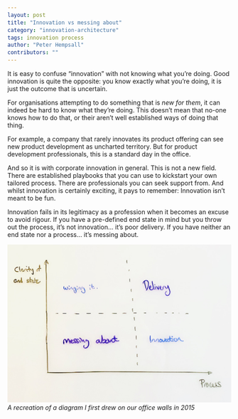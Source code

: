 ```yaml
---
layout: post
title: "Innovation vs messing about"
category: "innovation-architecture"
tags: innovation process
author: "Peter Hempsall"
contributors: ""
---
```

It is easy to confuse “innovation” with not knowing what you’re doing. Good innovation is quite the opposite: you know exactly what you’re doing, it is just the outcome that is uncertain. 

For organisations attempting to do something that is _new for them_, it can indeed be hard to know what they’re  doing. This doesn’t mean that no-one knows how to do that, or their aren’t well established ways of doing that thing.

For example, a company that rarely innovates its product offering can see new product development as uncharted territory. But for product development professionals, this is a standard day in the office.

And so it is with corporate innovation in general. This is not a new field. There are established playbooks that you can use to kickstart your own tailored process. There are professionals you can seek support from. And whilst innovation is certainly exciting, it pays to remember: Innovation isn’t meant to be fun.

Innovation fails in its legitimacy as a profession when it becomes an excuse to avoid rigour. If you have a pre-defined end state in mind but you throw out the process, it’s not innovation… it’s poor delivery. If you have neither an end state nor a process… it’s messing about.

![Messing about matrix](/images/messing-about-matrix.jpeg)*A recreation of a diagram I first drew on our office walls in 2015*

